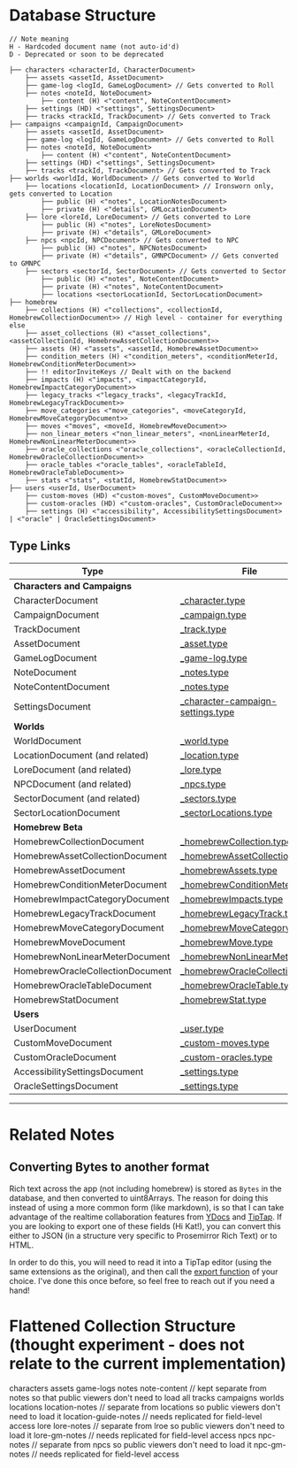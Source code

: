 # Database Structure

```
// Note meaning
H - Hardcoded document name (not auto-id'd)
D - Deprecated or soon to be deprecated

├── characters <characterId, CharacterDocument>
    ├── assets <assetId, AssetDocument>
    ├── game-log <logId, GameLogDocument> // Gets converted to Roll
    ├── notes <noteId, NoteDocument>
        ├── content (H) <"content", NoteContentDocument>
    ├── settings (HD) <"settings", SettingsDocument>
    ├── tracks <trackId, TrackDocument> // Gets converted to Track
├── campaigns <campaignId, CampaignDocument>
    ├── assets <assetId, AssetDocument>
    ├── game-log <logId, GameLogDocument> // Gets converted to Roll
    ├── notes <noteId, NoteDocument>
        ├── content (H) <"content", NoteContentDocument>
    ├── settings (HD) <"settings", SettingsDocument>
    ├── tracks <trackId, TrackDocument> // Gets converted to Track
├── worlds <worldId, WorldDocument> // Gets converted to World
    ├── locations <locationId, LocationDocument> // Ironsworn only, gets converted to Location
        ├── public (H) <"notes", LocationNotesDocument>
        ├── private (H) <"details", GMLocationDocument>
    ├── lore <loreId, LoreDocument> // Gets converted to Lore
        ├── public (H) <"notes", LoreNotesDocument>
        ├── private (H) <"details", GMLoreDocument>
    ├── npcs <npcId, NPCDocument> // Gets converted to NPC
        ├── public (H) <"notes", NPCNotesDocument>
        ├── private (H) <"details", GMNPCDocument> // Gets converted to GMNPC
    ├── sectors <sectorId, SectorDocument> // Gets converted to Sector
        ├── public (H) <"notes", NoteContentDocument>
        ├── private (H) <"notes", NoteContentDocument>
        ├── locations <sectorLocationId, SectorLocationDocument>
├── homebrew
    ├── collections (H) <"collections", <collectionId, HomebrewCollectionDocument>> // High level - container for everything else
    ├── asset_collections (H) <"asset_collections", <assetCollectionId, HomebrewAssetCollectionDocument>>
    ├── assets (H) <"assets", <assetId, HomebrewAssetDocument>>
    ├── condition_meters (H) <"condition_meters", <conditionMeterId, HomebrewConditionMeterDocument>>
    ├── !! editorInviteKeys // Dealt with on the backend
    ├── impacts (H) <"impacts", <impactCategoryId, HomebrewImpactCategoryDocument>>
    ├── legacy_tracks <"legacy_tracks", <legacyTrackId, HomebrewLegacyTrackDocument>>
    ├── move_categories <"move_categories", <moveCategoryId, HomebrewMoveCategoryDocument>>
    ├── moves <"moves", <moveId, HomebrewMoveDocument>>
    ├── non_linear_meters <"non_linear_meters", <nonLinearMeterId, HomebrewNonLinearMeterDocument>>
    ├── oracle_collections <"oracle_collections", <oracleCollectionId, HomebrewOracleCollectionDocument>>
    ├── oracle_tables <"oracle_tables", <oracleTableId, HomebrewOracleTableDocument>>
    ├── stats <"stats", <statId, HomebrewStatDocument>>
├── users <userId, UserDocument>
    ├── custom-moves (HD) <"custom-moves", CustomMoveDocument>>
    ├── custom-oracles (HD) <"custom-oracles", CustomOracleDocument>>
    ├── settings (H) <"accessibility", AccessibilitySettingsDocument> | <"oracle" | OracleSettingsDocument>
```

## Type Links

| Type                             | File                                                                                                     |
| -------------------------------- | -------------------------------------------------------------------------------------------------------- |
| **Characters and Campaigns**     |                                                                                                          |
| CharacterDocument                | [\_character.type](./character/_character.type.ts)                                                       |
| CampaignDocument                 | [\_campaign.type](./campaign/_campaign.type.ts)                                                          |
| TrackDocument                    | [\_track.type](./tracks/_track.type.ts)                                                                  |
| AssetDocument                    | [\_asset.type](./assets/_asset.type.ts)                                                                  |
| GameLogDocument                  | [\_game-log.type](./game-log/_game-log.type.ts)                                                          |
| NoteDocument                     | [\_notes.type](./notes/_notes.type.ts)                                                                   |
| NoteContentDocument              | [\_notes.type](./notes/_notes.type.ts)                                                                   |
| SettingsDocument                 | [\_character-campaign-settings.type](./character-campaign-settings/_character-campaign-settings.type.ts) |
| **Worlds**                       |                                                                                                          |
| WorldDocument                    | [\_world.type](./world/_world.type.ts)                                                                   |
| LocationDocument (and related)   | [\_location.type](./world/locations/_locations.type.ts)                                                  |
| LoreDocument (and related)       | [\_lore.type](./world/lore/_lore.type.ts)                                                                |
| NPCDocument (and related)        | [\_npcs.type](./world/npcs/_npcs.type.ts)                                                                |
| SectorDocument (and related)     | [\_sectors.type](./world/sectors/_sectors.type.ts)                                                       |
| SectorLocationDocument           | [\_sectorLocations.type](./world/sectors/sectorLocations/_sectorLocations.type.ts)                       |
| **Homebrew Beta**                |                                                                                                          |
| HomebrewCollectionDocument       | [\_homebrewCollection.type](./homebrew/_homebrewCollection.type.ts)                                      |
| HomebrewAssetCollectionDocument  | [\_homebrewAssetCollection.type](./homebrew/assets/collections/_homebrewAssetCollection.type)            |
| HomebrewAssetDocument            | [\_homebrewAssets.type](./homebrew/assets/assets/_homebrewAssets.type.ts)                                |
| HomebrewConditionMeterDocument   | [\_homebrewConditionMeters.type](./homebrew/rules/conditionMeters/_homebrewConditionMeters.type.ts)      |
| HomebrewImpactCategoryDocument   | [\_homebrewImpacts.type](./homebrew/rules/impacts/_homebrewImpacts.type.ts)                              |
| HomebrewLegacyTrackDocument      | [\_homebrewLegacyTrack.type](./homebrew/rules/legacyTracks/_homebrewLegacyTrack.type.ts)                 |
| HomebrewMoveCategoryDocument     | [\_homebrewMoveCategory.type](./homebrew/moves/categories/_homebrewMoveCategory.type.ts)                 |
| HomebrewMoveDocument             | [\_homebrewMove.type](./homebrew/moves/moves/_homebrewMove.type.ts)                                      |
| HomebrewNonLinearMeterDocument   | [\_homebrewNonLinearMeter.type](./homebrew/rules/nonLinearMeters/_homebrewNonLinearMeter.type.ts)        |
| HomebrewOracleCollectionDocument | [\_homebrewOracleCollection.type](./homebrew/oracles/collections/_homebrewOracleCollection.type.ts)      |
| HomebrewOracleTableDocument      | [\_homebrewOracleTable.type](./homebrew/oracles/tables/_homebrewOracleTable.type.ts)                     |
| HomebrewStatDocument             | [\_homebrewStat.type](./homebrew/rules/stats/_homebrewStat.type.ts)                                      |
| **Users**                        |                                                                                                          |
| UserDocument                     | [\_user.type](./user/_user.type.ts)                                                                      |
| CustomMoveDocument               | [\_custom-moves.type](./user/custom-moves/_custom-moves.type.ts)                                         |
| CustomOracleDocument             | [\_custom-oracles.type](./user/custom-oracles/_custom-oracles.type.ts)                                   |
| AccessibilitySettingsDocument    | [\_settings.type](./user/settings/_settings.type.ts)                                                     |
| OracleSettingsDocument           | [\_settings.type](./user/settings/_settings.type.ts)                                                     |

---

# Related Notes

## Converting Bytes to another format

Rich text across the app (not including homebrew) is stored as `Bytes` in the database, and then converted to uint8Arrays.
The reason for doing this instead of using a more common form (like markdown), is so that I can take advantage of the realtime collaboration features from [YDocs](https://yjs.dev/) and [TipTap](https://tiptap.dev/docs/editor/guide/output#introduction).
If you are looking to export one of these fields (Hi Kat!), you can convert this either to JSON (in a structure very specific to Prosemirror Rich Text) or to HTML.

In order to do this, you will need to read it into a TipTap editor (using the same extensions as the original), and then call the [export function](https://tiptap.dev/docs/editor/guide/output#introduction) of your choice.
I've done this once before, so feel free to reach out if you need a hand!

# Flattened Collection Structure (thought experiment - does not relate to the current implementation)

characters
assets
game-logs
notes
note-content // kept separate from notes so that public viewers don't need to load all
tracks
campaigns
worlds
locations
location-notes // separate from locations so public viewers don't need to load it
location-guide-notes // needs replicated for field-level access
lore
lore-notes // separate from lroe so public viewers don't need to load it
lore-gm-notes // needs replicated for field-level access
npcs
npc-notes // separate from npcs so public viewers don't need to load it
npc-gm-notes // needs replicated for field-level access
